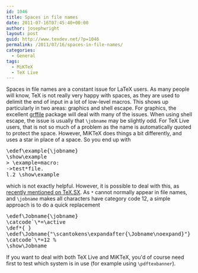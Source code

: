 ```yaml
---
id: 1046
title: Spaces in file names
date: 2011-07-16T07:45:40+00:00
author: josephwright
layout: post
guid: http://www.texdev.net/?p=1046
permalink: /2011/07/16/spaces-in-file-names/
categories:
  - General
tags:
  - MiKTeX
  - TeX Live
---
```

Spaces in file names are a constant issue for LaTeX users. As many people will know, TeX is not really very happy with spaces, as they are used to delimit the end of input in a lot of low-level macros. This shows up particularly in two areas: graphics and shell escape. For graphics, the excellent <a title="Extended file name support for graphics" href="http://ctan.org/pkg/grffle">grffile</a> package will deal with many of the issues. When using shell escape, the issue is usually that <code>\jobname</code> may be slightly odd. For TeX Live users, that is not so much of a problem as the name is automatically quoted to protect the space. However, MiKTeX does things a bit differently, and uses a star in place of a space. So you end up with
<pre>\edef\example{\jobname}
\show\example
&gt; \example=macro:
-&gt;test*file.
l.2 \show\example</pre>
which is not exactly helpful. However, it is possible to deal with this, as <a href="http://tex.stackexchange.com/q/14949/73">recently mentioned on TeX.SX</a>. As <code>*</code> cannot normally appear in file names, and <code>\jobname</code> makes all characters have category code 12, a simple approach is to do a quick replacement
<pre>
\edef\Jobname{\jobname}
\catcode`\*=\active
\def*{ }
\edef\Jobname{"\scantokens\expandafter{\Jobname\noexpand}"}
\catcode`\*=12 %
\show\Jobname
</pre>
If you want to deal with both TeX Live and MiKTeX, you'd of course need first to test which system is in use (for example using <code>\pdftexbanner</code>).
